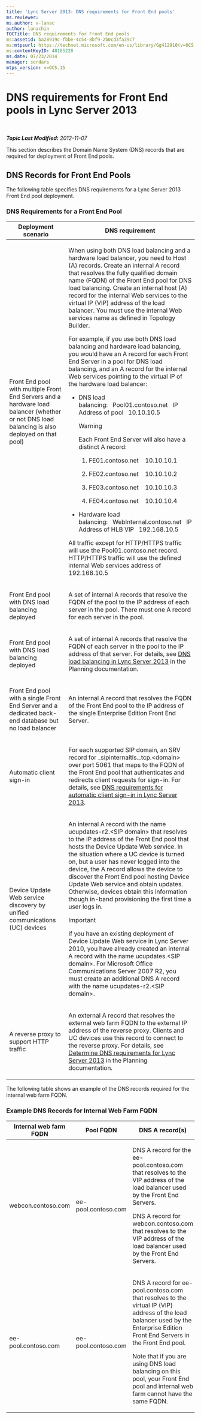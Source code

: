 ```yaml
---
title: 'Lync Server 2013: DNS requirements for Front End pools'
ms.reviewer: 
ms.author: v-lanac
author: lanachin
TOCTitle: DNS requirements for Front End pools
ms:assetid: ba28919c-fbbe-4c54-8bf9-2b0cd3fa39c7
ms:mtpsurl: https://technet.microsoft.com/en-us/library/Gg412910(v=OCS.15)
ms:contentKeyID: 48185228
ms.date: 07/23/2014
manager: serdars
mtps_version: v=OCS.15
---
```


<div data-xmlns="http://www.w3.org/1999/xhtml">

<div class="topic" data-xmlns="http://www.w3.org/1999/xhtml" data-msxsl="urn:schemas-microsoft-com:xslt" data-cs="http://msdn.microsoft.com/en-us/">

<div data-asp="http://msdn2.microsoft.com/asp">

# DNS requirements for Front End pools in Lync Server 2013

</div>

<div id="mainSection">

<div id="mainBody">

<span> </span>

_**Topic Last Modified:** 2012-11-07_

This section describes the Domain Name System (DNS) records that are required for deployment of Front End pools.

<div>

## DNS Records for Front End Pools

The following table specifies DNS requirements for a Lync Server 2013 Front End pool deployment.

### DNS Requirements for a Front End Pool

<table>
<colgroup>
<col style="width: 50%" />
<col style="width: 50%" />
</colgroup>
<thead>
<tr class="header">
<th>Deployment scenario</th>
<th>DNS requirement</th>
</tr>
</thead>
<tbody>
<tr class="odd">
<td><p>Front End pool with multiple Front End Servers and a hardware load balancer (whether or not DNS load balancing is also deployed on that pool)</p></td>
<td><p>When using both DNS load balancing and a hardware load balancer, you need to Host (A) records. Create an internal A record that resolves the fully qualified domain name (FQDN) of the Front End pool for DNS load balancing. Create an internal host (A) record for the internal Web services to the virtual IP (VIP) address of the load balancer. You must use the internal Web services name as defined in Topology Builder.</p>
<p>For example, if you use both DNS load balancing and hardware load balancing, you would have an A record for each Front End Server in a pool for DNS load balancing, and an A record for the internal Web services pointing to the virtual IP of the hardware load balancer:</p>
<ul>
<li><p>DNS load balancing:   Pool01.contoso.net   IP Address of pool   10.10.10.5</p>
<div>

> [!WARNING]  
> Each Front End Server will also have a distinct A record:


</div>
<ol>
<li><p>FE01.contoso.net    10.10.10.1</p></li>
<li><p>FE02.contoso.net    10.10.10.2</p></li>
<li><p>FE03.contoso.net    10.10.10.3</p></li>
<li><p>FE04.contoso.net    10.10.10.4</p></li>
</ol></li>
<li><p>Hardware load balancing:   WebInternal.contoso.net   IP Address of HLB VIP   192.168.10.5</p></li>
</ul>
<p>All traffic except for HTTP/HTTPS traffic will use the Pool01.contoso.net record. HTTP/HTTPS traffic will use the defined internal Web services address of 192.168.10.5</p></td>
</tr>
<tr class="even">
<td><p>Front End pool with DNS load balancing deployed</p></td>
<td><p>A set of internal A records that resolve the FQDN of the pool to the IP address of each server in the pool. There must one A record for each server in the pool.</p></td>
</tr>
<tr class="odd">
<td><p>Front End pool with DNS load balancing deployed</p></td>
<td><p>A set of internal A records that resolve the FQDN of each server in the pool to the IP address of that server. For details, see <a href="lync-server-2013-dns-load-balancing.md">DNS load balancing in Lync Server 2013</a> in the Planning documentation.</p></td>
</tr>
<tr class="even">
<td><p>Front End pool with a single Front End Server and a dedicated back-end database but no load balancer</p></td>
<td><p>An internal A record that resolves the FQDN of the Front End pool to the IP address of the single Enterprise Edition Front End Server.</p></td>
</tr>
<tr class="odd">
<td><p>Automatic client sign-in</p></td>
<td><p>For each supported SIP domain, an SRV record for _sipinternaltls._tcp.&lt;domain&gt; over port 5061 that maps to the FQDN of the Front End pool that authenticates and redirects client requests for sign-in. For details, see <a href="lync-server-2013-dns-requirements-for-automatic-client-sign-in.md">DNS requirements for automatic client sign-in in Lync Server 2013</a>.</p></td>
</tr>
<tr class="even">
<td><p>Device Update Web service discovery by unified communications (UC) devices</p></td>
<td><p>An internal A record with the name ucupdates-r2.&lt;SIP domain&gt; that resolves to the IP address of the Front End pool that hosts the Device Update Web service. In the situation where a UC device is turned on, but a user has never logged into the device, the A record allows the device to discover the Front End pool hosting Device Update Web service and obtain updates. Otherwise, devices obtain this information though in-band provisioning the first time a user logs in.</p>
<div>

> [!IMPORTANT]  
> If you have an existing deployment of Device Update Web service in Lync Server 2010, you have already created an internal A record with the name ucupdates.&lt;SIP domain&gt;. For Microsoft Office Communications Server 2007 R2, you must create an additional DNS A record with the name ucupdates-r2.&lt;SIP domain&gt;.


</div></td>
</tr>
<tr class="odd">
<td><p>A reverse proxy to support HTTP traffic</p></td>
<td><p>An external A record that resolves the external web farm FQDN to the external IP address of the reverse proxy. Clients and UC devices use this record to connect to the reverse proxy. For details, see <a href="lync-server-2013-determine-dns-requirements.md">Determine DNS requirements for Lync Server 2013</a> in the Planning documentation.</p></td>
</tr>
</tbody>
</table>


The following table shows an example of the DNS records required for the internal web farm FQDN.

### Example DNS Records for Internal Web Farm FQDN

<table>
<colgroup>
<col style="width: 33%" />
<col style="width: 33%" />
<col style="width: 33%" />
</colgroup>
<thead>
<tr class="header">
<th>Internal web farm FQDN</th>
<th>Pool FQDN</th>
<th>DNS A record(s)</th>
</tr>
</thead>
<tbody>
<tr class="odd">
<td><p>webcon.contoso.com</p></td>
<td><p>ee-pool.contoso.com</p></td>
<td><p>DNS A record for the ee-pool.contoso.com that resolves to the VIP address of the load balancer used by the Front End Servers.</p>
<p>DNS A record for webcon.contoso.com that resolves to the VIP address of the load balancer used by the Front End Servers.</p></td>
</tr>
<tr class="even">
<td><p>ee-pool.contoso.com</p></td>
<td><p>ee-pool.contoso.com</p></td>
<td><p>DNS A record for ee-pool.contoso.com that resolves to the virtual IP (VIP) address of the load balancer used by the Enterprise Edition Front End Servers in the Front End pool.</p>
<p>Note that if you are using DNS load balancing on this pool, your Front End pool and internal web farm cannot have the same FQDN.</p></td>
</tr>
</tbody>
</table>


</div>

</div>

<span> </span>

</div>

</div>

</div>

